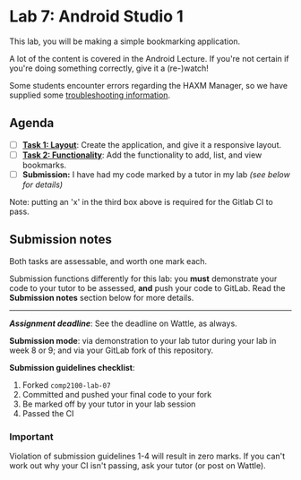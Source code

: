 # Lab 7: Android Studio 1

This lab, you will be making a simple bookmarking application.

A lot of the content is covered in the Android Lecture. If you're not certain if you're doing something correctly, give it a (re-)watch!

Some students encounter errors regarding the HAXM Manager, so we have supplied some [troubleshooting information](Troubleshooting.md).



## Agenda

- [ ] **[Task 1: Layout](Task1Layout.md)**: Create the application, and give it a responsive layout.
- [ ] **[Task 2: Functionality](Task2Functionality.md)**: Add the functionality to add, list, and view bookmarks.
- [ ] **Submission:** I have had my code marked by a tutor in my lab *(see below for details)*

Note: putting an 'x' in the third box above is required for the Gitlab CI to pass.


## Submission notes

Both tasks are assessable, and worth one mark each.

Submission functions differently for this lab: you **must** demonstrate your code to your tutor to be assessed, **and** push your code to GitLab. Read the **Submission notes** section below for more details.

---

***Assignment deadline***: See the deadline on Wattle, as always.

**Submission mode**: via demonstration to your lab tutor during your lab in week 8 or 9; and via your GitLab fork of this repository.

**Submission guidelines checklist**:

1. Forked `comp2100-lab-07`
2. Committed and pushed your final code to your fork
3. Be marked off by your tutor in your lab session
4. Passed the CI

>>>
### Important
Violation of submission guidelines 1-4 will result in zero marks. If you can't work out why your CI isn't passing, ask your tutor (or post on Wattle).
>>>

